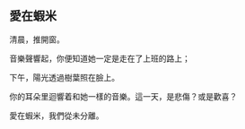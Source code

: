 愛在蝦米
--------

清晨，推開窗。

音樂聲響起，你便知道她一定是走在了上班的路上；

下午，陽光透過樹葉照在臉上。

你的耳朵里迴響着和她一樣的音樂。這一天，是悲傷？或是歡喜？

愛在蝦米，我們從未分離。
